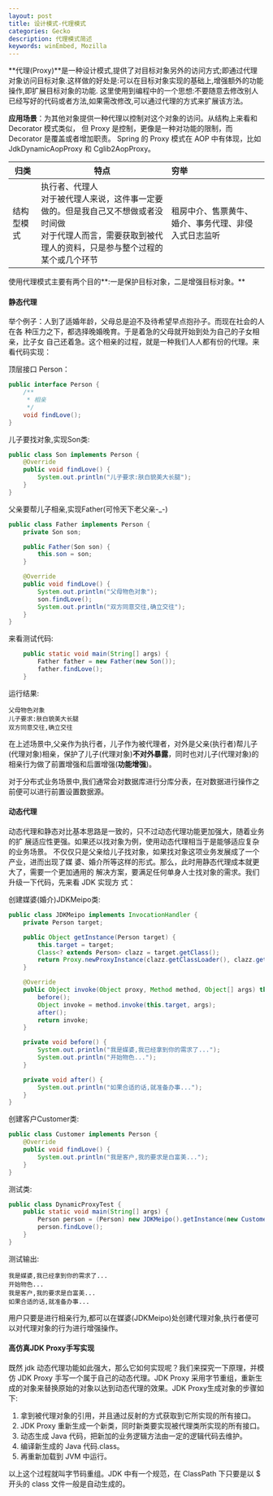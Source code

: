 ```yaml
---
layout: post
title: 设计模式-代理模式
categories: Gecko
description: 代理模式简述
keywords: winEmbed, Mozilla
---
```




**代理(Proxy)**是一种设计模式,提供了对目标对象另外的访问方式;即通过代理对象访问目标对象.这样做的好处是:可以在目标对象实现的基础上,增强额外的功能操作,即扩展目标对象的功能.
这里使用到编程中的一个思想:不要随意去修改别人已经写好的代码或者方法,如果需改修改,可以通过代理的方式来扩展该方法。

**应用场景**：为其他对象提供一种代理以控制对这个对象的访问。从结构上来看和 Decorator 模式类似，
但 Proxy 是控制，更像是一种对功能的限制，而 Decorator 是覆盖或者增加职责。
Spring 的 Proxy 模式在 AOP 中有体现，比如 JdkDynamicAopProxy 和 Cglib2AopProxy。

| 归类       | 特点                                                         | 穷举                                                 |
| ---------- | ------------------------------------------------------------ | :--------------------------------------------------- |
| 结构型模式 | 执行者、代理人<br>对于被代理人来说，这件事一定要做的。但是我自己又不想做或者没时间做<br>对于代理人而言，需要获取到被代理人的资料，只是参与整个过程的某个或几个环节 | 租房中介、售票黄牛、婚介、事务代理、非侵入式日志监听 |

使用代理模式主要有两个目的**:一是保护目标对象，二是增强目标对象。**



#### **静态代理**

举个例子：人到了适婚年龄，父母总是迫不及待希望早点抱孙子。而现在社会的人在各
种压力之下，都选择晚婚晚育。于是着急的父母就开始到处为自己的子女相亲，比子女
自己还着急。这个相亲的过程，就是一种我们人人都有份的代理。来看代码实现：

顶层接口 Person：

```java
public interface Person {
    /**
     * 相亲
     */
    void findLove();
}
```

儿子要找对象,实现Son类:

```java
public class Son implements Person {
    @Override
    public void findLove() {
        System.out.println("儿子要求:肤白貌美大长腿");
    }
}
```

父亲要帮儿子相亲,实现Father(可怜天下老父亲-_-)

```java
public class Father implements Person {
    private Son son;

    public Father(Son son) {
        this.son = son;
    }

    @Override
    public void findLove() {
        System.out.println("父母物色对象");
        son.findLove();
        System.out.println("双方同意交往,确立交往");
    }
}
```

来看测试代码:

```java
    public static void main(String[] args) {
        Father father = new Father(new Son());
        father.findLove();
    }
```

运行结果:

```
父母物色对象
儿子要求:肤白貌美大长腿
双方同意交往,确立交往
```

在上述场景中,父亲作为执行者，儿子作为被代理者，对外是父亲(执行者)帮儿子(代理对象)相亲，保护了儿子(代理对象)**不对外暴露**，同时也对儿子(代理对象)的相亲行为做了前置增强和后置增强(**功能增强**)。

对于分布式业务场景中,我们通常会对数据库进行分库分表，在对数据进行操作之前便可以进行前置设置数据源。



#### 动态代理

动态代理和静态对比基本思路是一致的，只不过动态代理功能更加强大，随着业务的扩
展适应性更强。如果还以找对象为例，使用动态代理相当于是能够适应复杂的业务场景。
不仅仅只是父亲给儿子找对象，如果找对象这项业务发展成了一个产业，进而出现了媒
婆、婚介所等这样的形式。那么，此时用静态代理成本就更大了，需要一个更加通用的
解决方案，要满足任何单身人士找对象的需求。我们升级一下代码，先来看 JDK 实现方
式：

创建媒婆(婚介)JDKMeipo类:

```java
public class JDKMeipo implements InvocationHandler {
    private Person target;

    public Object getInstance(Person target) {
        this.target = target;
        Class<? extends Person> clazz = target.getClass();
        return Proxy.newProxyInstance(clazz.getClassLoader(), clazz.getInterfaces(), this);
    }

    @Override
    public Object invoke(Object proxy, Method method, Object[] args) throws Throwable {
        before();
        Object invoke = method.invoke(this.target, args);
        after();
        return invoke;
    }

    private void before() {
        System.out.println("我是媒婆,我已经拿到你的需求了...");
        System.out.println("开始物色...");
    }

    private void after() {
        System.out.println("如果合适的话,就准备办事...");
    }
}
```



创建客户Customer类:

```java
public class Customer implements Person {
    @Override
    public void findLove() {
        System.out.println("我是客户,我的要求是白富美...");
    }
}
```

测试类:

```java
public class DynamicProxyTest {
    public static void main(String[] args) {
        Person person = (Person) new JDKMeipo().getInstance(new Customer());
        person.findLove();
    }
}
```

测试输出:

```
我是媒婆,我已经拿到你的需求了...
开始物色...
我是客户,我的要求是白富美...
如果合适的话,就准备办事...
```



用户只要是进行相亲行为,都可以在媒婆(JDKMeipo)处创建代理对象,执行者便可以对代理对象的行为进行增强操作。

#### 高仿真JDK Proxy手写实现

既然 jdk 动态代理功能如此强大，那么它如何实现呢？我们来探究一下原理，并模仿  JDK Proxy 手写一个属于自己的动态代理。JDK  Proxy 采用字节重组，重新生成的对象来替换原始的对象以达到动态代理的效果。JDK Proxy生成对象的步骤如下:

1. 拿到被代理对象的引用，并且通过反射的方式获取到它所实现的所有接口。
2. JDK Proxy 重新生成一个新类，同时新类要实现被代理类所实现的所有接口。
3. 动态生成 Java 代码，把新加的业务逻辑方法由一定的逻辑代码去维护。
4. 编译新生成的 Java 代码.class。
5. 再重新加载到 JVM 中运行。

以上这个过程就叫字节码重组。JDK 中有一个规范，在 ClassPath 下只要是以 $  开头的 class 文件一般是自动生成的。 



